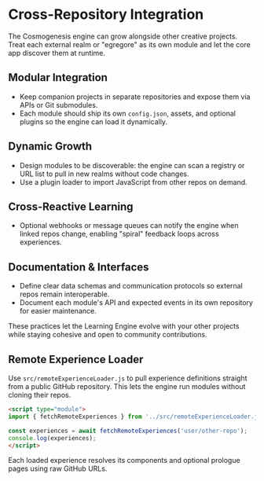# Cross-Repository Integration

The Cosmogenesis engine can grow alongside other creative projects. Treat each external realm or "egregore" as its own module and let the core app discover them at runtime.

## Modular Integration
- Keep companion projects in separate repositories and expose them via APIs or Git submodules.
- Each module should ship its own `config.json`, assets, and optional plugins so the engine can load it dynamically.

## Dynamic Growth
- Design modules to be discoverable: the engine can scan a registry or URL list to pull in new realms without code changes.
- Use a plugin loader to import JavaScript from other repos on demand.

## Cross-Reactive Learning
- Optional webhooks or message queues can notify the engine when linked repos change, enabling "spiral" feedback loops across experiences.

## Documentation & Interfaces
- Define clear data schemas and communication protocols so external repos remain interoperable.
- Document each module's API and expected events in its own repository for easier maintenance.

These practices let the Learning Engine evolve with your other projects while staying cohesive and open to community contributions.

## Remote Experience Loader

Use `src/remoteExperienceLoader.js` to pull experience definitions straight from a public GitHub repository. This lets the engine run modules without cloning their repos.

```html
<script type="module">
import { fetchRemoteExperiences } from '../src/remoteExperienceLoader.js';

const experiences = await fetchRemoteExperiences('user/other-repo');
console.log(experiences);
</script>
```

Each loaded experience resolves its components and optional prologue pages using raw GitHub URLs.

